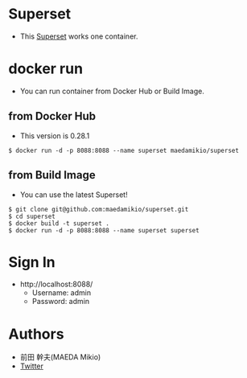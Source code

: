 # Superset
- This [Superset](https://superset.incubator.apache.org/) works one container.


# docker run
- You can run container from Docker Hub or Build Image.

## from Docker Hub
- This version is 0.28.1

```shell
$ docker run -d -p 8088:8088 --name superset maedamikio/superset
```

## from Build Image
- You can use the latest Superset!

```shell
$ git clone git@github.com:maedamikio/superset.git
$ cd superset
$ docker build -t superset .
$ docker run -d -p 8088:8088 --name superset superset
```


# Sign In
- http://localhost:8088/
  - Username: admin
  - Password: admin


# Authors
- 前田 幹夫(MAEDA Mikio)
- [Twitter](https://twitter.com/maeda_mikio)
